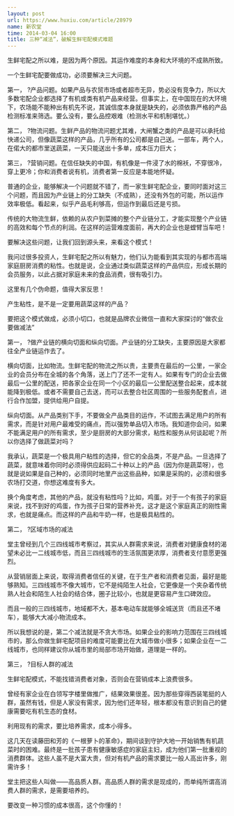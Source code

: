 ```yaml
---
layout: post
url: https://www.huxiu.com/article/28979
name: 新农堂
time: 2014-03-04 16:00
title: 三种“减法”，破解生鲜宅配模式难题
---
```

生鲜宅配之所以难，是因为两个原因。其运作难度的本身和大环境的不成熟所致。

一个生鲜宅配要做成功，必须要解决三大问题。

第一， ?产品问题。如果产品与农贸市场或者超市无异，势必没有竞争力，所以大多数宅配企业都选择了有机或类有机产品来经营。但事实上，在中国现在的大环境下，农场能不能种出有机先不说，其诚信度本身就是缺失的，必须依靠严格的产品检测标准来筛选。要么没有，要么品控艰难（检测水平和机制堪忧。）

第二， ?物流问题。生鲜产品的物流问题尤其难，大闸蟹之类的产品是可以承托给快递公司，但像蔬菜这样的产品，几乎所有的公司都是自己送。一部车，两个人，在偌大的都市里送蔬菜，一天只能送出十多单，成本压力巨大；

第三， ?营销问题。在信任缺失的中国，有机像是一件浸了水的棉袄，不穿很冷，穿上更冷；你和消费者说有机，消费者第一反应是本能地怀疑。

普通的企业，能够解决一个问题就不错了，而一家生鲜宅配企业，要同时面对这三个问题，而且因为产业链上的分工缺失（不成熟），还没有外包的可能，所以运作效率极低。看起来，似乎产品毛利够高，但运作到最后还是亏损。

传统的大物流生鲜，依赖的从农户到菜摊的整个产业链分工，才能实现整个产业链的高效和每个节点的利润。在这样的运营难度面前，再大的企业也是螳臂当车吧！

要解决这些问题，让我们回到源头来，来看这个模式！

我问过很多投资人，生鲜宅配之所以有魅力，他们认为能看到其实现的与都市高端家庭厨房消费的粘性。也就是说，企业通过类似蔬菜这样的产品供应，形成长期的会员服务，以此占据对家庭未来的食品消费，很有吸引力。

这里有几个伪命题，值得大家反思！

产生粘性，是不是一定要用蔬菜这样的产品？

要把这个模式做成，必须小切口，也就是品牌农业微信一直和大家探讨的“做农业要做减法”

第一， ?做产业链的横向切面和纵向切面。产业链的分工缺失，主要原因是大家都往全产业链运作去了。

横向切面，比如物流。生鲜宅配的物流之所以贵，主要贵在最后的一公里，一家企业的会员分布在全城的各个角落，送上门了还不一定有人。如果有专门的企业去做最后一公里的配送，把各家企业在同一个小区的最后一公里配送整合起来，成本就能降到极低。或者不需要自己去送，而可以去整合社区周围的一些服务配套点，进行合作加盟，提供给用户自提。

纵向切面。从产品类别下手，不要做全产品类目的运作，不试图去满足用户的所有需求，而是针对用户最难受的痛点，而以强势单品切入市场。我知道你会问，如果不能满足用户的所有需求，至少是厨房的大部分需求，粘性和服务从何谈起呢？所以你选择了做蔬菜对吗？

我承认，蔬菜是一个极具用户粘性的选择，但它的全品类，不是产品。一旦选择了蔬菜，就意味着你同时必须得供应起码二十种以上的产品（因为你是蔬菜呀），也就是说如果是自己种的，必须同时地里产出这些品种，如果是采购的，必须和很多农场打交道，你想这难度有多大。

换个角度考虑，其他的产品，就没有粘性吗？比如，鸡蛋。对于一个有孩子的家庭来说，找不到好的鸡蛋，作为孩子日常的营养补充，这才是这个家庭真正的刚性需求，也就是痛点。而这样的产品和牛奶一样，也是极具粘性的。

第二， ?区域市场的减法

堂主曾经到几个三四线城市考察过，其实从人群需求来说，消费者对健康食材的渴望未必比一二线城市低，而且三四线城市的生活氛围更浓厚，消费者支付意愿更强烈。

从营销层面上来说，取得消费者信任的关键，在于生产者和消费者见面，最好是能够熟知。三四线城市不像大城市，它不是纯陌生人社会，它更像是一个夹杂着传统熟人社会和陌生人社会的结合体，圈子比较小，也就是更容易产生口碑效应。

而且一般的三四线城市，地域都不大，基本电动车就能够全城送货（而且还不堵车），能够大大减小物流成本。

所以我想说的是，第二个减法就是不贪大市场。如果企业的影响力范围在三四线城市的，那么你做生鲜宅配项目的难度可能要比在大城市做小很多；如果企业在一二线城市，也同样建议你从城市里的局部市场开始做，道理是一样的。

第三， ?目标人群的减法

生鲜宅配模式，不能找错消费者对象，否则会在营销成本上浪费很多。

曾经有家企业在白领写字楼里做推广，结果效果很差。因为那些穿得西装笔挺的人群，虽然有钱，但是人家没有需求，因为他们还年轻，根本都没有意识到自己的健康需要吃有机生态的食材。

利用现有的需求，要比培养需求，成本小得多。

这几天在读藤田和芳的《一根萝卜的革命》，期间谈到守护大地一开始销售有机蔬菜时的困难。最终是一批孩子患有健康敏感症的家庭主妇，成为他们第一批重视的消费群体。这些人虽不是大富大贵，但对有机产品的需求要比一般人高出许多，刚需许多！

堂主把这些人叫做——高品质人群。高品质人群的需求是现成的，而单纯所谓高消费人群的需求，是需要培养的。

要改变一种习惯的成本很高，这个你懂的！

